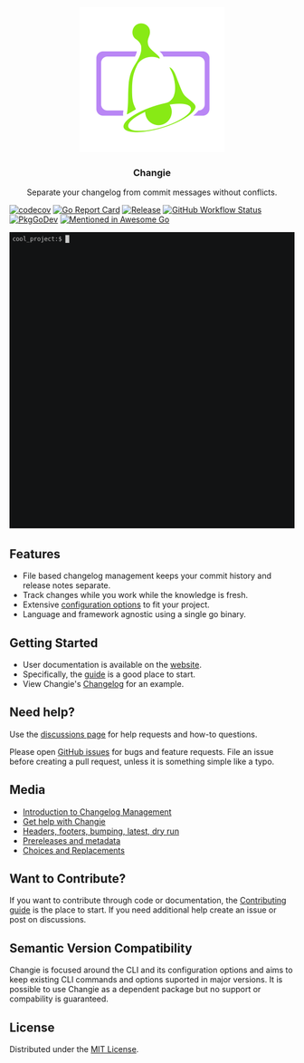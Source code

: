 <p align="center">
  <a href="https://changie.dev">
    <img alt="Changie Logo" src="./website/themes/hugo-whisper-theme/static/images/logo.svg" height="256" />
  </a>
  <h3 align="center">Changie</h3>
  <p align="center">Separate your changelog from commit messages without conflicts.</p>
</p>

[![codecov](https://codecov.io/gh/miniscruff/changie/branch/main/graph/badge.svg?token=7HT2E32FMB)](https://codecov.io/gh/miniscruff/changie)
[![Go Report Card](https://goreportcard.com/badge/github.com/miniscruff/changie)](https://goreportcard.com/report/github.com/miniscruff/changie)
[![Release](https://img.shields.io/github/v/release/miniscruff/changie?sort=semver)](https://github.com/miniscruff/changie/releases)
[![GitHub Workflow Status](https://img.shields.io/github/workflow/status/miniscruff/changie/test)](https://github.com/miniscruff/changie/actions?query=workflow%3Atest)
[![PkgGoDev](https://pkg.go.dev/badge/github.com/miniscruff/changie)](https://pkg.go.dev/github.com/miniscruff/changie)
[![Mentioned in Awesome Go](https://awesome.re/mentioned-badge.svg)](https://github.com/avelino/awesome-go)

![asciicast](./website/static/recordings/overview.gif)

## Features
* File based changelog management keeps your commit history and release notes separate.
* Track changes while you work while the knowledge is fresh.
* Extensive [configuration options](https://changie.dev/config) to fit your project.
* Language and framework agnostic using a single go binary.

## Getting Started
* User documentation is available on the [website](https://changie.dev/).
* Specifically, the [guide](https://changie.dev/guide/) is a good place to start.
* View Changie's [Changelog](CHANGELOG.md) for an example.

## Need help?
Use the [discussions page](https://github.com/miniscruff/changie/discussions) for help requests and how-to questions.

Please open [GitHub issues](https://github.com/miniscruff/changie/issues) for bugs and feature requests.
File an issue before creating a pull request, unless it is something simple like a typo.

## Media
* [Introduction to Changelog Management](https://dev.to/miniscruff/changie-automated-changelog-tool-11ed)
* [Get help with Changie](https://dev.to/miniscruff/get-help-automating-your-releases-21ig)
* [Headers, footers, bumping, latest, dry run](https://dev.to/miniscruff/changie-automated-changelog-generation-for-any-project-1b52)
* [Prereleases and metadata](https://dev.to/miniscruff/changie-automated-changelog-generation-for-large-projects-41hm)
* [Choices and Replacements](https://dev.to/miniscruff/changie-choices-and-replacements-40p5)

## Want to Contribute?
If you want to contribute through code or documentation, the [Contributing guide](CONTRIBUTING.md) is the place to start.
If you need additional help create an issue or post on discussions.

## Semantic Version Compatibility
Changie is focused around the CLI and its configuration options and aims to keep existing CLI commands and options suported in major versions.
It is possible to use Changie as a dependent package but no support or compability is guaranteed.

## License
Distributed under the [MIT License](LICENSE).
